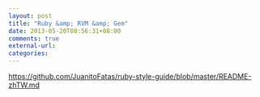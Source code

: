 ```yaml
---
layout: post
title: "Ruby &amp; RVM &amp; Gem"
date: 2013-05-20T08:56:31+08:00
comments: true
external-url:
categories:
---
```


https://github.com/JuanitoFatas/ruby-style-guide/blob/master/README-zhTW.md

